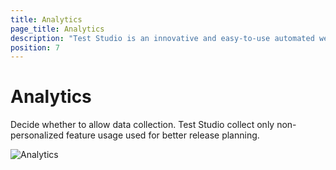 ```yaml
---
title: Analytics
page_title: Analytics
description: "Test Studio is an innovative and easy-to-use automated web, WPF and load testing solution. Test Studio tests support essential technologies like ASP.NET AJAX, Silverlight, PHP and MVC. HTML5, Testing framework, functional testing, performance testing, load testing, exploratory testing, manual testing."
position: 7
---
```

# Analytics

Decide whether to allow data collection. Test Studio collect only non-personalized feature usage used for better release planning. 

![Analytics][1]

[1]: /img/features/project-settings/analytics/fig1.png